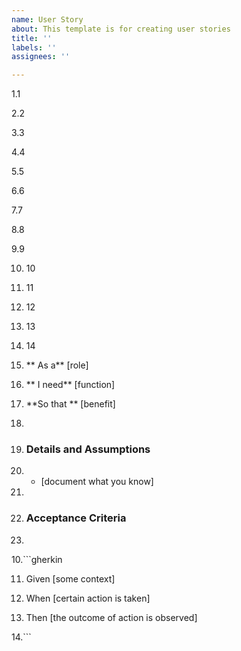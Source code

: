 ```yaml
---
name: User Story
about: This template is for creating user stories
title: ''
labels: ''
assignees: ''

---
```


1.1

2.2

3.3

4.4

5.5

6.6

7.7

8.8

9.9

10. 10

11. 11

12. 12

13. 13

14. 14

1. ** As a** [role]

2. ** I need** [function]

3. **So that ** [benefit]

4.

5. ### Details and Assumptions

6. * [document what you know]

7.

8. ### Acceptance Criteria

9.

10.```gherkin

11. Given [some context]

12. When [certain action is taken]

13. Then [the outcome of action is observed]

14.```
